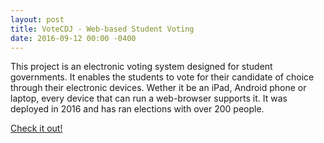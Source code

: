 ```yaml
---
layout: post
title: VoteCDJ - Web-based Student Voting
date: 2016-09-12 00:00 -0400
---
```



<!---
Write more about this and add pictures
-->

This project is an electronic voting system designed for student governments. It enables the students to vote for their candidate of choice through their electronic devices. Wether it be an iPad, Android phone or laptop, every device that can run a web-browser supports it. It was deployed in 2016 and has ran elections with over 200 people.


[Check it out!](https://github.com/AideTechBot/VoteCDJ)
